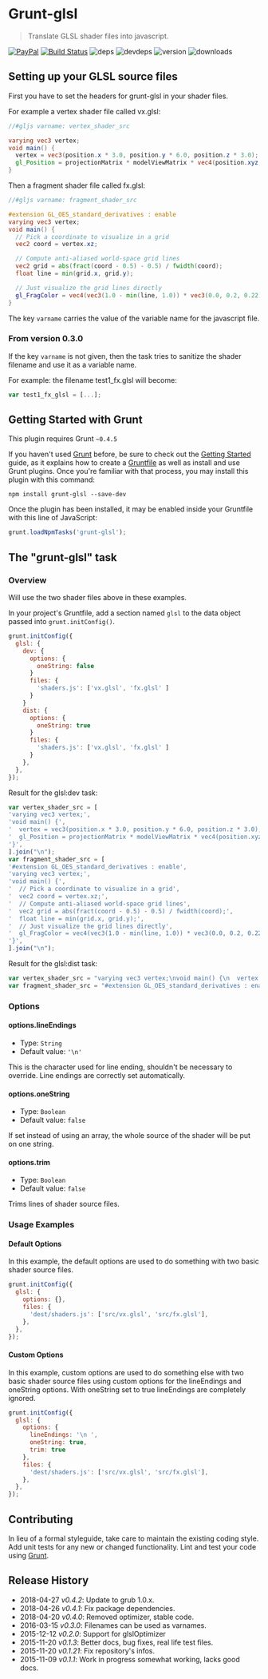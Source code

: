 # Grunt-glsl
> Translate GLSL shader files into javascript.

[![PayPal](https://img.shields.io/badge/%24-paypal-f39c12.svg)][paypal-donations] [![Build Status](https://travis-ci.org/marcopompili/grunt-glsl.svg?branch=master)](https://travis-ci.org/marcopompili/grunt-glsl) ![deps](https://david-dm.org/marcopompili/grunt-glsl.svg) ![devdeps](https://david-dm.org/marcopompili/grunt-glsl/dev-status.svg) ![version](https://img.shields.io/npm/v/grunt-glsl.svg) ![downloads](https://img.shields.io/npm/dt/grunt-glsl.svg)

## Setting up your GLSL source files
First you have to set the headers for grunt-glsl in your shader files.

For example a vertex shader file called vx.glsl:
```glsl
//#gljs varname: vertex_shader_src

varying vec3 vertex;
void main() {
  vertex = vec3(position.x * 3.0, position.y * 6.0, position.z * 3.0);
  gl_Position = projectionMatrix * modelViewMatrix * vec4(position.xyz, 1.0);
}
```

Then a fragment shader file called fx.glsl:
```glsl
//#gljs varname: fragment_shader_src

#extension GL_OES_standard_derivatives : enable
varying vec3 vertex;
void main() {
  // Pick a coordinate to visualize in a grid
  vec2 coord = vertex.xz;

  // Compute anti-aliased world-space grid lines
  vec2 grid = abs(fract(coord - 0.5) - 0.5) / fwidth(coord);
  float line = min(grid.x, grid.y);

  // Just visualize the grid lines directly
  gl_FragColor = vec4(vec3(1.0 - min(line, 1.0)) * vec3(0.0, 0.2, 0.22), 1.0);
}
```

The key `varname` carries the value of the variable name for the
javascript file.

### From version 0.3.0
If the key `varname` is not given, then the task tries to
sanitize the shader filename and use it as a variable name.

For example: the filename test1_fx.glsl will become:
```js
var test1_fx_glsl = [...];
```

## Getting Started with Grunt
This plugin requires Grunt `~0.4.5`

If you haven't used [Grunt](http://gruntjs.com/) before, be sure to check out
the [Getting Started](http://gruntjs.com/getting-started) guide, as it explains
how to create a [Gruntfile](http://gruntjs.com/sample-gruntfile) as well as
install and use Grunt plugins. Once you're familiar with that process, you may
install this plugin with this command:
```shell
npm install grunt-glsl --save-dev
```

Once the plugin has been installed, it may be enabled inside your Gruntfile with
this line of JavaScript:
```js
grunt.loadNpmTasks('grunt-glsl');
```

## The "grunt-glsl" task

### Overview
Will use the two shader files above in these examples.

In your project's Gruntfile, add a section named `glsl` to the data
object passed into `grunt.initConfig()`.
```js
grunt.initConfig({
  glsl: {
    dev: {
      options: {
        oneString: false
      }
      files: {
        'shaders.js': ['vx.glsl', 'fx.glsl' ]
      }
    }
    dist: {
      options: {
        oneString: true
      }
      files: {
        'shaders.js': ['vx.glsl', 'fx.glsl' ]
      }
    },
  },
});
```

Result for the glsl:dev task:
```javascript
var vertex_shader_src = [
'varying vec3 vertex;',
'void main() {',
'  vertex = vec3(position.x * 3.0, position.y * 6.0, position.z * 3.0);',
'  gl_Position = projectionMatrix * modelViewMatrix * vec4(position.xyz, 1.0);',
'}',
].join("\n");
var fragment_shader_src = [
'#extension GL_OES_standard_derivatives : enable',
'varying vec3 vertex;',
'void main() {',
'  // Pick a coordinate to visualize in a grid',
'  vec2 coord = vertex.xz;',
'  // Compute anti-aliased world-space grid lines',
'  vec2 grid = abs(fract(coord - 0.5) - 0.5) / fwidth(coord);',
'  float line = min(grid.x, grid.y);',
'  // Just visualize the grid lines directly',
'  gl_FragColor = vec4(vec3(1.0 - min(line, 1.0)) * vec3(0.0, 0.2, 0.22), 1.0);',
'}',
].join("\n");
```

Result for the glsl:dist task:
```javascript
var vertex_shader_src = "varying vec3 vertex;\nvoid main() {\n  vertex = vec3(position.x * 3.0, position.y * 6.0, position.z * 3.0);\n  gl_Position = projectionMatrix * modelViewMatrix * vec4(position.xyz, 1.0);\n}\n";
var fragment_shader_src = "#extension GL_OES_standard_derivatives : enable\nvarying vec3 vertex;\nvoid main() {\n  // Pick a coordinate to visualize in a grid\n  vec2 coord = vertex.xz;\n  // Compute anti-aliased world-space grid lines\n  vec2 grid = abs(fract(coord - 0.5) - 0.5) / fwidth(coord);\n  float line = min(grid.x, grid.y);\n  // Just visualize the grid lines directly\n  gl_FragColor = vec4(vec3(1.0 - min(line, 1.0)) * vec3(0.0, 0.2, 0.22), 1.0);\n}\n";
```

### Options

#### options.lineEndings
- Type: `String`
- Default value: `'\n'`

This is the character used for line ending, shouldn't be necessary to override.
Line endings are correctly set automatically.

#### options.oneString
- Type: `Boolean`
- Default value: `false`

If set instead of using an array, the whole source of the shader will be put
on one string.

#### options.trim
- Type: `Boolean`
- Default value: `false`

Trims lines of shader source files.

### Usage Examples

#### Default Options
In this example, the default options are used to do something with two basic
shader source files.

```js
grunt.initConfig({
  glsl: {
    options: {},
    files: {
      'dest/shaders.js': ['src/vx.glsl', 'src/fx.glsl'],
    },
  },
});
```

#### Custom Options
In this example, custom options are used to do something else with two basic
shader source files using custom options for the lineEndings and oneString
options. With oneString set to true lineEndings are completely ignored.

```js
grunt.initConfig({
  glsl: {
    options: {
      lineEndings: '\n ',
      oneString: true,
      trim: true
    },
    files: {
      'dest/shaders.js': ['src/vx.glsl', 'src/fx.glsl'],
    },
  },
});
```

## Contributing
In lieu of a formal styleguide, take care to maintain the existing coding style.
Add unit tests for any new or changed functionality. Lint and test your code
using [Grunt](http://gruntjs.com/).

## Release History
* 2018-04-27 *v0.4.2*: Update to grub 1.0.x.
* 2018-04-26 *v0.4.1*: Fix package dependencies.
* 2018-04-20 *v0.4.0*: Removed optimizer, stable code.
* 2016-03-15 *v0.3.0*: Filenames can be used as varnames.  
* 2015-12-12 *v0.2.0*: Support for glslOptimizer
* 2015-11-20 *v0.1.3*: Better docs, bug fixes, real life test files.
* 2015-11-20 *v0.1.21*: Fix repository's infos.
* 2015-11-09 *v0.1.1*: Work in progress somewhat working, lacks good docs.

[paypal-donations]:https://www.paypal.com/cgi-bin/webscr?cmd=_s-xclick&hosted_button_id=ZCEWXHNPK8JXN
[deps]:https://david-dm.org/marcopompili/grunt-glsl
[devdeps]:https://david-dm.org/marcopompili/grunt-glsl?type=dev
[peerdeps]:https://david-dm.org/marcopompili/grunt-glsl?type=peer
